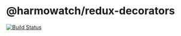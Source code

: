 # @harmowatch/redux-decorators

[![Build Status](https://travis-ci.org/HarmoWatch/redux-decorators.svg?branch=master)](https://travis-ci.org/HarmoWatch/redux-decorators)